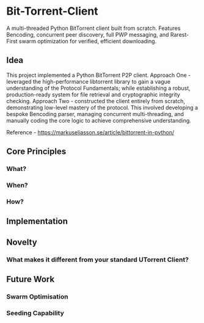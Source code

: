 # Bit-Torrent-Client
A multi-threaded Python BitTorrent client built from scratch. Features Bencoding, concurrent peer discovery, full PWP messaging, and Rarest-First swarm optimization for verified, efficient downloading. 

## Idea
This project implemented a Python BitTorrent P2P client.
Approach One - leveraged the high-performance libtorrent library to gain a vague understanding of the Protocol Fundamentals; while establishing a robust, production-ready system for file retrieval and cryptographic integrity checking. 
Approach Two - constructed the client entirely from scratch, demonstrating low-level mastery of the protocol. This involved developing a bespoke Bencoding parser, managing concurrent multi-threading, and manually coding the core logic to achieve comprehensive understanding.

Reference - https://markuseliasson.se/article/bittorrent-in-python/

## Core Principles
### What? 
### When?
### How?


## Implementation


## Novelty
### What makes it different from your standard UTorrent Client?

## Future Work
### Swarm Optimisation
### Seeding Capability
